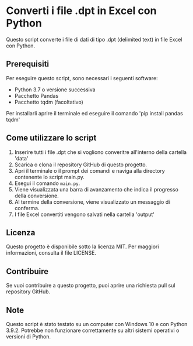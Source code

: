 # Converti i file .dpt in Excel con Python

Questo script converte i file di dati di tipo .dpt (delimited text) in file Excel con Python.

## Prerequisiti

Per eseguire questo script, sono necessari i seguenti software:

- Python 3.7 o versione successiva
- Pacchetto Pandas
- Pacchetto tqdm (facoltativo)

Per installarli aprire il terminale ed eseguire il comando 'pip install pandas tqdm'

## Come utilizzare lo script

1. Inserire tutti i file .dpt che si vogliono converitre all'interno della cartella 'data'
2. Scarica o clona il repository GitHub di questo progetto.
3. Apri il terminale o il prompt dei comandi e naviga alla directory contenente lo script main.py.
4. Esegui il comando `main.py`.
5. Viene visualizzata una barra di avanzamento che indica il progresso della conversione.
6. Al termine della conversione, viene visualizzato un messaggio di conferma.
7. I file Excel convertiti vengono salvati nella cartella 'output'

## Licenza

Questo progetto è disponibile sotto la licenza MIT. Per maggiori informazioni, consulta il file LICENSE.

## Contribuire

Se vuoi contribuire a questo progetto, puoi aprire una richiesta pull sul repository GitHub.

## Note

Questo script è stato testato su un computer con Windows 10 e con Python 3.9.2. Potrebbe non funzionare correttamente su altri sistemi operativi o versioni di Python.
